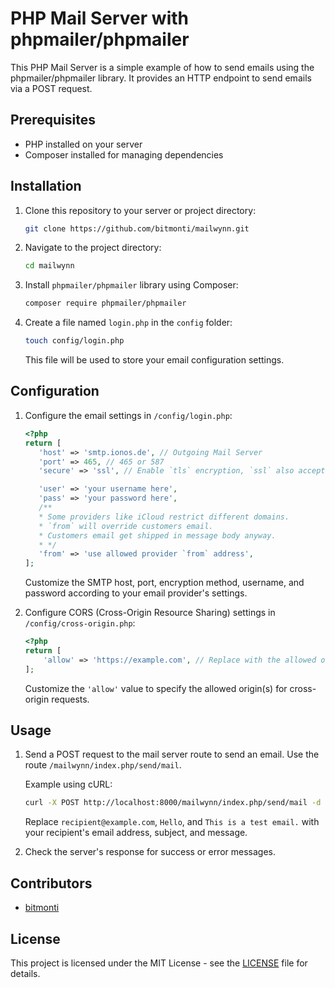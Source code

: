 # PHP Mail Server with phpmailer/phpmailer

This PHP Mail Server is a simple example of how to send emails using the phpmailer/phpmailer library. It provides an HTTP endpoint to send emails via a POST request.

## Prerequisites

- PHP installed on your server
- Composer installed for managing dependencies

## Installation

1. Clone this repository to your server or project directory:

   ```bash
   git clone https://github.com/bitmonti/mailwynn.git
   ```

2. Navigate to the project directory:

   ```bash
   cd mailwynn
   ```

3. Install `phpmailer/phpmailer` library using Composer:

   ```bash
   composer require phpmailer/phpmailer
   ```

4. Create a file named `login.php` in the `config` folder:

   ```bash
   touch config/login.php
   ```

   This file will be used to store your email configuration settings.

## Configuration

1. Configure the email settings in `/config/login.php`:

   ```php
   <?php
   return [
      'host' => 'smtp.ionos.de', // Outgoing Mail Server
      'port' => 465, // 465 or 587
      'secure' => 'ssl', // Enable `tls` encryption, `ssl` also accepted

      'user' => 'your username here',
      'pass' => 'your password here',
      /**
      * Some providers like iCloud restrict different domains.
      * `from` will override customers email.
      * Customers email get shipped in message body anyway.
      * */
      'from' => 'use allowed provider `from` address',
   ];
   ```

   Customize the SMTP host, port, encryption method, username, and password according to your email provider's settings.

2. Configure CORS (Cross-Origin Resource Sharing) settings in `/config/cross-origin.php`:

   ```php
   <?php
   return [
       'allow' => 'https://example.com', // Replace with the allowed origin or all '*'
   ];
   ```

   Customize the `'allow'` value to specify the allowed origin(s) for cross-origin requests.

## Usage

1. Send a POST request to the mail server route to send an email. Use the route `/mailwynn/index.php/send/mail`.

   Example using cURL:

   ```bash
   curl -X POST http://localhost:8000/mailwynn/index.php/send/mail -d "to=recipient@example.com&subject=Hello&message=This is a test email."
   ```

   Replace `recipient@example.com`, `Hello`, and `This is a test email.` with your recipient's email address, subject, and message.

2. Check the server's response for success or error messages.

## Contributors

- [bitmonti](https://github.com/bitmonti)

## License

This project is licensed under the MIT License - see the [LICENSE](LICENSE) file for details.
